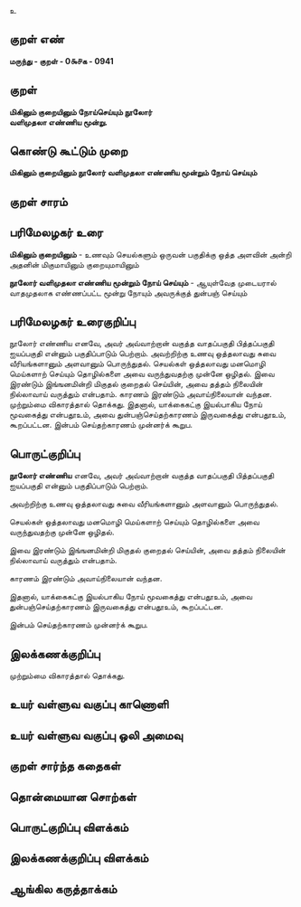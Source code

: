 உ

## குறள் எண் 

**மருந்து - குறள் - 0௯௪க - 0941**

## குறள் 

**மிகினும் குறையினும் நோய்செய்யும் நூலோர்  
வளிமுதலா எண்ணிய மூன்று.**

## கொண்டு கூட்டும் முறை

**மிகினும் குறையினும் நூலோர் வளிமுதலா எண்ணிய மூன்றும் நோய் செய்யும்**

## குறள் சாரம் 


## பரிமேலழகர் உரை

**மிகினும் குறையினும்** - உணவும் செயல்களும் ஒருவன் பகுதிக்கு ஒத்த அளவின் அன்றி அதனின் மிகுமாயினும் குறையுமாயினும் 

**நூலோர் வளிமுதலா எண்ணிய மூன்றும் நோய் செய்யும்** - ஆயுள்வேத முடையரால் வாதமுதலாக எண்ணப்பட்ட மூன்று நோயும் அவருக்குத் துன்பஞ் செய்யும்

## பரிமேலழகர் உரைகுறிப்பு   

நூலோர் எண்ணிய எனவே, அவர் அவ்வாற்றான் வகுத்த வாதப்பகுதி பித்தப்பகுதி ஐயப்பகுதி என்னும் பகுதிப்பாடும் பெற்றாம். அவற்றிற்கு உணவு ஒத்தலாவது சுவை வீரியங்களானும் அளவானும் பொருந்துதல். செயல்கள் ஒத்தலாவது மனமொழி மெய்களாற் செய்யும் தொழில்களை அவை வருந்துவதற்கு முன்னே ஒழிதல். இவை இரண்டும் இங்ஙனமின்றி மிகுதல் குறைதல் செய்யின், அவை தத்தம் நிலையின் நில்லாவாய் வருத்தும் என்பதாம். காரணம் இரண்டும் அவாய்நிலையான் வந்தன. முற்றும்மை விகாரத்தால் தொக்கது. இதனால், யாக்கைகட்கு இயல்பாகிய நோய் மூவகைத்து என்பதூஉம், அவை துன்பஞ்செய்தற்காரணம் இருவகைத்து என்பதூஉம், கூறப்பட்டன. இன்பம் செய்தற்காரணம் முன்னர்க் கூறுப.

## பொருட்குறிப்பு 

**நூலோர் எண்ணிய** எனவே, அவர் அவ்வாற்றான் வகுத்த வாதப்பகுதி பித்தப்பகுதி ஐயப்பகுதி என்னும் பகுதிப்பாடும் பெற்றாம். 

அவற்றிற்கு உணவு ஒத்தலாவது சுவை வீரியங்களானும் அளவானும் பொருந்துதல். 

செயல்கள் ஒத்தலாவது மனமொழி மெய்களாற் செய்யும் தொழில்களை அவை வருந்துவதற்கு முன்னே ஒழிதல். 

இவை இரண்டும் இங்ஙனமின்றி மிகுதல் குறைதல் செய்யின், அவை தத்தம் நிலையின் நில்லாவாய் வருத்தும் என்பதாம். 

காரணம் இரண்டும் அவாய்நிலையான் வந்தன. 

இதனால், யாக்கைகட்கு இயல்பாகிய நோய் மூவகைத்து என்பதூஉம், அவை துன்பஞ்செய்தற்காரணம் இருவகைத்து என்பதூஉம், கூறப்பட்டன. 

இன்பம் செய்தற்காரணம் முன்னர்க் கூறுப.

## இலக்கணக்குறிப்பு  

முற்றும்மை விகாரத்தால் தொக்கது.

## உயர் வள்ளுவ வகுப்பு காணொளி


## உயர் வள்ளுவ வகுப்பு ஒலி அமைவு 

 
## குறள் சார்ந்த கதைகள் 


## தொன்மையான சொற்கள்


## பொருட்குறிப்பு விளக்கம்


## இலக்கணக்குறிப்பு விளக்கம்


## ஆங்கில கருத்தாக்கம் 


